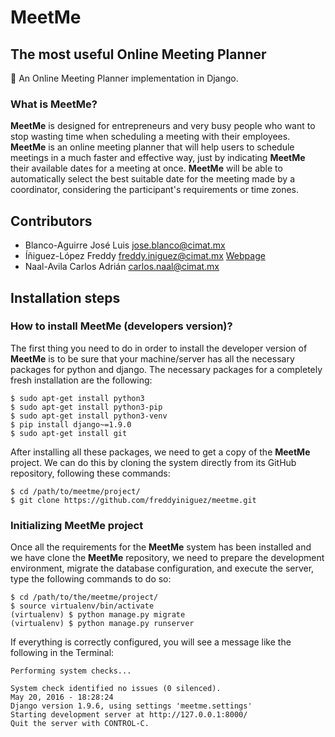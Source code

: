 # MeetMe
## The most useful Online Meeting Planner
:date: An Online Meeting Planner implementation in Django.

### What is MeetMe?
**MeetMe** is designed for entrepreneurs and very busy people who want to stop wasting time when scheduling a meeting with their employees. **MeetMe** is an online meeting planner that will help users to schedule meetings in a much faster and effective way, just by indicating **MeetMe** their available dates for a meeting at once. **MeetMe** will be able to automatically select the best suitable date for the meeting made by a coordinator, considering the participant's requirements or time zones.

## Contributors
* Blanco-Aguirre José Luis <jose.blanco@cimat.mx>
* Íñiguez-López Freddy <freddy.iniguez@cimat.mx> [Webpage](http://freddyiniguez.github.io/Comfred/)
* Naal-Avila Carlos Adrián <carlos.naal@cimat.mx>


## Installation steps
### How to install MeetMe (developers version)?
The first thing you need to do in order to install the developer version of **MeetMe** is to be sure that your machine/server has all the necessary packages for python and django. The necessary packages for a completely fresh installation are the following:
```
$ sudo apt-get install python3
$ sudo apt-get install python3-pip
$ sudo apt-get install python3-venv
$ pip install django~=1.9.0
$ sudo apt-get install git
```

After installing all these packages, we need to get a copy of the **MeetMe** project. We can do this by cloning the system directly from its GitHub repository, following these commands:
```
$ cd /path/to/meetme/project/
$ git clone https://github.com/freddyiniguez/meetme.git
```

### Initializing MeetMe project
Once all the requirements for the **MeetMe** system has been installed and we have clone the **MeetMe** repository, we need to prepare the development environment, migrate the database configuration, and execute the server, type the following commands to do so:
```
$ cd /path/to/the/meetme/project/
$ source virtualenv/bin/activate
(virtualenv) $ python manage.py migrate
(virtualenv) $ python manage.py runserver
```

If everything is correctly configured, you will see a message like the following in the Terminal:
```
Performing system checks...

System check identified no issues (0 silenced).
May 20, 2016 - 18:28:24
Django version 1.9.6, using settings 'meetme.settings'
Starting development server at http://127.0.0.1:8000/
Quit the server with CONTROL-C.
```
